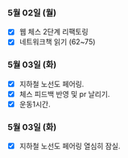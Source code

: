 ### 5월 02일 (월)
- [x] 웹 체스 2단계 리팩토링
- [x] 네트워크책 읽기 (62~75)

### 5월 03일 (화)
- [x] 지하철 노선도 페어링.
- [x] 체스 피드백 반영 및 pr 날리기.
- [x] 운동1시간. 

### 5월 03일 (화)
- [x] 지하철 노선도 페어링 열심히 잠실.